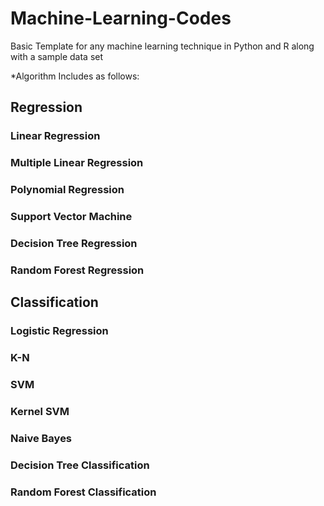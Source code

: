# Machine-Learning-Codes
Basic Template for any machine learning technique in Python and R along with a sample data set

*Algorithm Includes  as follows:

## Regression
### Linear Regression
### Multiple Linear Regression
### Polynomial Regression
### Support Vector Machine
### Decision Tree Regression
### Random Forest Regression
## Classification
### Logistic Regression
### K-N
### SVM
### Kernel SVM
### Naive Bayes
### Decision Tree Classification
### Random Forest Classification
